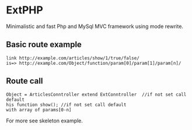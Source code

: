 # ExtPHP 

Minimalistic and fast Php and MySql MVC framework using mode rewrite.

## Basic route example
 
  ```shell
  link http://example.com/articles/show/1/true/false/  
  is=> http://example.com/Object/function/param[0]/param[1]/param[n]/
  
  ```

## Route call

  ```shell
  Object = ArticlesConntroller extend ExtConntroller  //if not set call default
  his function show(); //if not set call default
  with array of params[0-n]
  ```
  
For more see skeleton example.  











